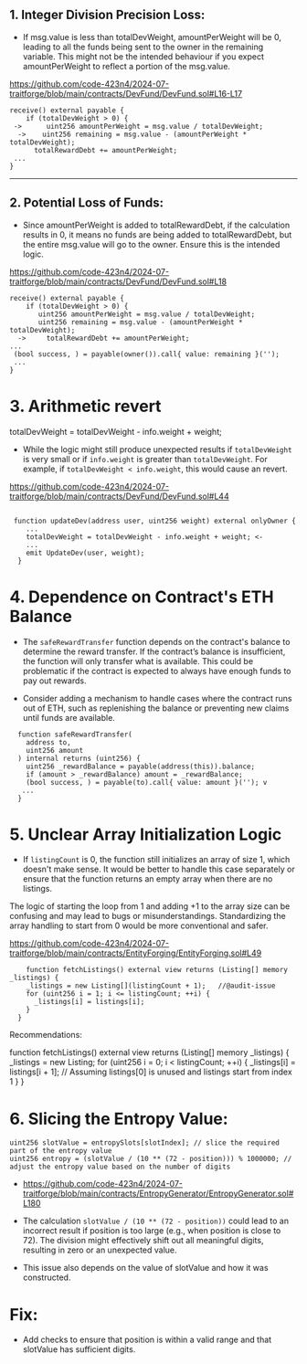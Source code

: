## 1. Integer Division Precision Loss:

 * If msg.value is less than totalDevWeight, amountPerWeight will be 0, leading to all the funds being sent to the owner in the remaining variable.
This might not be the intended behaviour if you expect amountPerWeight to reflect a portion of the msg.value.

https://github.com/code-423n4/2024-07-traitforge/blob/main/contracts/DevFund/DevFund.sol#L16-L17

```
receive() external payable {
    if (totalDevWeight > 0) {
 ->      uint256 amountPerWeight = msg.value / totalDevWeight;
  ->    uint256 remaining = msg.value - (amountPerWeight * totalDevWeight);
      totalRewardDebt += amountPerWeight;
 ...     
}
```

-----------------------------------------------------------------------------------

## 2. Potential Loss of Funds:

* Since amountPerWeight is added to totalRewardDebt, if the calculation results in 0, it means no funds are being added to totalRewardDebt, but the entire msg.value will go to the owner. Ensure this is the intended logic.


https://github.com/code-423n4/2024-07-traitforge/blob/main/contracts/DevFund/DevFund.sol#L18



```
receive() external payable {
    if (totalDevWeight > 0) {
       uint256 amountPerWeight = msg.value / totalDevWeight;
       uint256 remaining = msg.value - (amountPerWeight * totalDevWeight);
  ->     totalRewardDebt += amountPerWeight;
...
 (bool success, ) = payable(owner()).call{ value: remaining }('');
 ...     
}
```


# 3. Arithmetic revert 

totalDevWeight = totalDevWeight - info.weight + weight;

* While the logic might still produce unexpected results if `totalDevWeight` is very small or if `info.weight` is greater than `totalDevWeight`.
For example, if `totalDevWeight < info.weight`, this would cause an revert.

https://github.com/code-423n4/2024-07-traitforge/blob/main/contracts/DevFund/DevFund.sol#L44

```

 function updateDev(address user, uint256 weight) external onlyOwner {
    ...
    totalDevWeight = totalDevWeight - info.weight + weight; <-
    ...
    emit UpdateDev(user, weight);
  }

```


# 4. Dependence on Contract's ETH Balance

* The `safeRewardTransfer` function depends on the contract's balance to determine the reward transfer. If the contract’s balance is insufficient, the function will only transfer what is available. This could be problematic if the contract is expected to always have enough funds to pay out rewards.

* Consider adding a mechanism to handle cases where the contract runs out of ETH, such as replenishing the balance or preventing new claims until funds are available.


```
  function safeRewardTransfer(
    address to,
    uint256 amount
  ) internal returns (uint256) {
    uint256 _rewardBalance = payable(address(this)).balance; 
    if (amount > _rewardBalance) amount = _rewardBalance;
    (bool success, ) = payable(to).call{ value: amount }(''); v
   ...
  }
```



# 5. Unclear Array Initialization Logic


* If `listingCount` is 0, the function still initializes an array of size 1, which doesn't make sense. It would be better to handle this case separately or ensure that the function returns an empty array when there are no listings.

The logic of starting the loop from 1 and adding +1 to the array size can be confusing and may lead to bugs or misunderstandings. Standardizing the array handling to start from 0 would be more conventional and safer.

https://github.com/code-423n4/2024-07-traitforge/blob/main/contracts/EntityForging/EntityForging.sol#L49

```
	function fetchListings() external view returns (Listing[] memory _listings) {
    _listings = new Listing[](listingCount + 1);   //@audit-issue
    for (uint256 i = 1; i <= listingCount; ++i) {
      _listings[i] = listings[i];
    }
  }
```

Recommendations:

function fetchListings() external view returns (Listing[] memory _listings) {
    _listings = new Listing[](listingCount);
    for (uint256 i = 0; i < listingCount; ++i) {
        _listings[i] = listings[i + 1]; // Assuming listings[0] is unused and listings start from index 1
    }
}


# 6. Slicing the Entropy Value:

```
uint256 slotValue = entropySlots[slotIndex]; // slice the required part of the entropy value
uint256 entropy = (slotValue / (10 ** (72 - position))) % 1000000; // adjust the entropy value based on the number of digits
```

* https://github.com/code-423n4/2024-07-traitforge/blob/main/contracts/EntropyGenerator/EntropyGenerator.sol#L180

* The calculation `slotValue / (10 ** (72 - position))` could lead to an incorrect result if position is too large (e.g., when position is close to 72). The division might effectively shift out all meaningful digits, resulting in zero or an unexpected value.
* This issue also depends on the value of slotValue and how it was constructed.


# Fix:

* Add checks to ensure that position is within a valid range and that slotValue has sufficient digits.